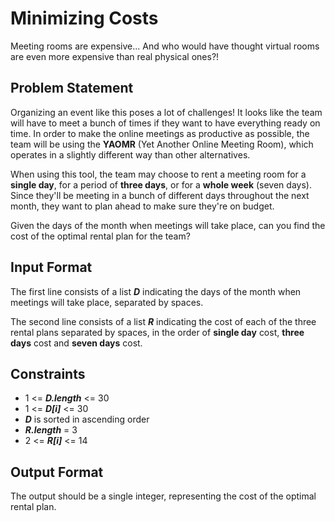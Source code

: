 # Minimizing Costs

Meeting rooms are expensive... And who would have thought virtual rooms are even more expensive than real physical ones?!

## Problem Statement

Organizing an event like this poses a lot of challenges! It looks like the team will have to meet a bunch of times if they want to have everything ready on time. In order to make the online meetings as productive as possible, the team will be using the **YAOMR** (Yet Another Online Meeting Room), which operates in a slightly different way than other alternatives.

When using this tool, the team may choose to rent a meeting room for a **single day**, for a period of **three days**, or for a **whole week** (seven days). Since they'll be meeting in a bunch of different days throughout the next month, they want to plan ahead to make sure they're on budget.

Given the days of the month when meetings will take place, can you find the cost of the optimal rental plan for the team?

## Input Format

The first line consists of a list ***D*** indicating the days of the month when meetings will take place, separated by spaces.

The second line consists of a list ***R*** indicating the cost of each of the three rental plans separated by spaces, in the order of **single day** cost, **three days** cost and **seven days** cost.

## Constraints

- 1 <= ***D.length*** <= 30
- 1 <= ***D[i]*** <= 30
- ***D*** is sorted in ascending order
- ***R.length*** = 3
- 2 <= ***R[i]*** <= 14

## Output Format

The output should be a single integer, representing the cost of the optimal rental plan.
